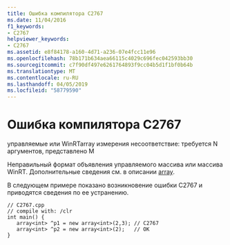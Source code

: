 ```yaml
---
title: Ошибка компилятора C2767
ms.date: 11/04/2016
f1_keywords:
- C2767
helpviewer_keywords:
- C2767
ms.assetid: e8f84178-a160-4d71-a236-07e4fcc11e96
ms.openlocfilehash: 78b171b634aea66115c4029c696fec042593bb30
ms.sourcegitcommit: c7f90df497e6261764893f9cc04b5d1f1bf0b64b
ms.translationtype: MT
ms.contentlocale: ru-RU
ms.lasthandoff: 04/05/2019
ms.locfileid: "58779590"
---
```

# <a name="compiler-error-c2767"></a>Ошибка компилятора C2767

управляемые или WinRTarray измерения несоответствие: требуется N аргументов, представлено M

Неправильный формат объявления управляемого массива или массива WinRT. Дополнительные сведения см. в описании [array](../../extensions/arrays-cpp-component-extensions.md).

В следующем примере показано возникновение ошибки C2767 и приводятся сведения по ее устранению.

```
// C2767.cpp
// compile with: /clr
int main() {
   array<int> ^p1 = new array<int>(2,3); // C2767
   array<int> ^p2 = new array<int>(2);   // OK
}
```